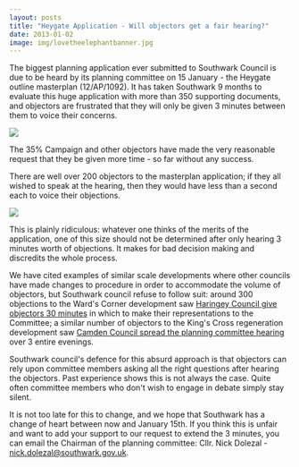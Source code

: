 ```yaml
---
layout: posts
title: "Heygate Application - Will objectors get a fair hearing?"
date: 2013-01-02
image: img/lovetheelephantbanner.jpg
---
```

The biggest planning application ever submitted to Southwark Council is due to be heard by its planning committee on 15 January - the Heygate outline masterplan (12/AP/1092). It has taken Southwark 9 months to evaluate this huge application with more than 350 supporting documents, and objectors are frustrated that they will only be given 3 minutes between them to voice their concerns.

![](https://www.elephantandcastle.org.uk/files/176.img.jpg)

The 35% Campaign and other objectors have made the very reasonable request that they be given more time - so far without any success.  

There are well over 200 objectors to the masterplan application; if they all wished to speak at the hearing, then they would have less than a second each to voice their objections.

![](https://southwarknotes.files.wordpress.com/2013/01/masterplan1.jpg)

This is plainly ridiculous: whatever one thinks of the merits of the application, one of this size should not be determined after only hearing 3 minutes worth of objections. It makes for bad decision making and discredits the whole process.

We have cited examples of similar scale developments where other councils have made changes to procedure in order to accommodate the volume of objectors, but Southwark council refuse to follow suit: around 300 objections to the Ward's Corner development saw [Haringey Council give objectors 30 minutes](https://www.minutes.haringey.gov.uk/mgConvert2PDF.aspx?ID=27397) in which to make their representations to the Committee; a similar number of objectors to the King's Cross regeneration development saw [Camden Council spread the planning committee hearing](https://crappistmartin.github.io/images/KingsCross12AP1092.pdf) over 3 entire evenings.

Southwark council's defence for this absurd approach is that objectors can rely upon committee members asking all the right questions after hearing the objectors. Past experience shows this is not always the case. Quite often committee members who don't wish to engage in debate simply stay silent.

It is not too late for this to change, and we hope that Southwark has a change of heart between now and January 15th. If you think this is unfair and want to add your support to our request to extend the 3 minutes, you can email the Chairman of the planning committee: Cllr. Nick Dolezal - nick.dolezal@southwark.gov.uk. 
